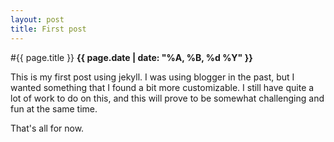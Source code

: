 ```yaml
---
layout: post
title: First post
---
```

#{{ page.title }}
**{{ page.date | date: "%A, %B, %d %Y" }}**

This is my first post using jekyll. I was using blogger in the past, but
I wanted something that I found a bit more customizable. I still have
quite a lot of work to do on this, and this will prove to be somewhat
challenging and fun at the same time. 

That's all for now.
